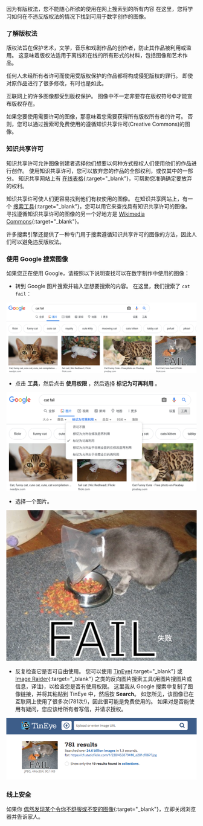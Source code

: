 因为有版权法，您不能随心所欲的使用在网上搜索到的所有内容 在这里，您将学习如何在不违反版权法的情况下找到可用于数字创作的图像。

### 了解版权法

版权法旨在保护艺术，文学，音乐和戏剧作品的创作者，防止其作品被利用或滥用。 这意味着版权法适用于离线和在线的所有形式的材料，包括图像和艺术作品。

任何人未经所有者许可而使用受版权保护的作品都将构成侵犯版权的罪行。 即使对原作品进行了很多修改，有时也是如此。

互联网上的许多图像都受到版权保护。 图像中不一定非要存在版权符号©才能宣布版权存在。

如果您要使用需要许可的图像，那意味着您需要获得所有版权所有者的许可。 否则，您可以通过搜索可免费使用的遵循知识共享许可(Creative Commons)的图像。

### 知识共享许可

知识共享许可允许图像创建者选择他们想要以何种方式授权人们使用他们的作品进行创作。 使用知识共享许可，您可以放弃您的作品的全部权利，或仅其中的一部分。 知识共享网站上有 [在线表格](https://creativecommons.org/){:target="_blank"}，可帮助您准确确定要放弃的权利。

知识共享许可使人们更容易找到他们有权使用的图像。 在知识共享网站上，有一个 [搜索工具](https://creativecommons.org/){:target="_blank"}，您可以用它来查找具有知识共享许可的图像。 寻找遵循知识共享许可的图像的另一个好地方是 [Wikimedia Commons](https://commons.wikimedia.org/wiki/Main_Page){:target="_blank"}。

许多搜索引擎还提供了一种专门用于搜索遵循知识共享许可的图像的方法，因此人们可以避免违反版权法。

### 使用 Google 搜索图像

如果您正在使用 Google，请按照以下说明查找可以在数字制作中使用的图像：

+ 转到 Google 图片搜索并输入您想要搜索的内容。 在这里，我们搜索了 `cat fail`：

![Cat Fail 搜索](images/catfailsearch.png)

+ 点击 **工具**，然后点击 **使用权限** ，然后选择 **标记为可再利用** 。

![标记为可再利用](images/labeledforreuse.png)

+ 选择一个图片。

![Cat Fail](images/catfail.png)

+ 反复检查它是否可自由使用。 您可以使用 [TinEye](https://www.tineye.com/){:target="_blank"} 或 [Image Raider](https://www.imageraider.com/){:target="_blank"} 之类的反向图片搜索工具(用图片搜图片或信息，译注)，以检查您是否有使用权限。 这里我从 Google 搜索中复制了图像链接，并将其粘贴到 TinEye 中，然后按 **Search**。 如您所见，该图像已在互联网上使用了很多次(781次!)，因此很可能是免费使用的。 如果对是否能使用有疑问，您应该给所有者写信，并请求授权。

![反向搜索](images/reversesearch.png)

### 线上安全

如果你 [偶然发现某个令你不舒服或不安的图像](https://www.thinkuknow.co.uk/11_13/Need-advice/Things-you-see-online/){:target="_blank"}，立即关闭浏览器并告诉家人。
